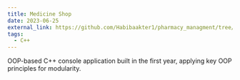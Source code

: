 ```yaml
---
title: Medicine Shop
date: 2023-06-25
external_link: https://github.com/Habibaakter1/pharmacy_managment/tree/main/mylastprojectdemo
tags:
  - C++
---
```


OOP-based C++ console application built in the first year, applying key OOP principles for modularity.

<!--more-->
